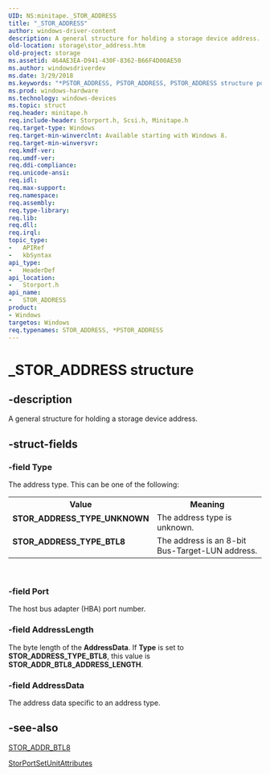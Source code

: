 ```yaml
---
UID: NS:minitape._STOR_ADDRESS
title: "_STOR_ADDRESS"
author: windows-driver-content
description: A general structure for holding a storage device address.
old-location: storage\stor_address.htm
old-project: storage
ms.assetid: 464AE3EA-D941-430F-8362-B66F4D00AE50
ms.author: windowsdriverdev
ms.date: 3/29/2018
ms.keywords: "*PSTOR_ADDRESS, PSTOR_ADDRESS, PSTOR_ADDRESS structure pointer [Storage Devices], STOR_ADDRESS, STOR_ADDRESS structure [Storage Devices], STOR_ADDRESS_TYPE_BTL8, STOR_ADDRESS_TYPE_UNKNOWN, _STOR_ADDRESS, storage.stor_address, storport/PSTOR_ADDRESS, storport/STOR_ADDRESS"
ms.prod: windows-hardware
ms.technology: windows-devices
ms.topic: struct
req.header: minitape.h
req.include-header: Storport.h, Scsi.h, Minitape.h
req.target-type: Windows
req.target-min-winverclnt: Available starting with Windows 8.
req.target-min-winversvr: 
req.kmdf-ver: 
req.umdf-ver: 
req.ddi-compliance: 
req.unicode-ansi: 
req.idl: 
req.max-support: 
req.namespace: 
req.assembly: 
req.type-library: 
req.lib: 
req.dll: 
req.irql: 
topic_type:
-	APIRef
-	kbSyntax
api_type:
-	HeaderDef
api_location:
-	Storport.h
api_name:
-	STOR_ADDRESS
product:
- Windows
targetos: Windows
req.typenames: STOR_ADDRESS, *PSTOR_ADDRESS
---
```


# _STOR_ADDRESS structure


## -description



   A general structure for holding a storage device address.


## -struct-fields




### -field Type

The address type. This can be one of the following:

<table>
<tr>
<th>Value</th>
<th>Meaning</th>
</tr>
<tr>
<td width="40%"><a id="STOR_ADDRESS_TYPE_UNKNOWN"></a><a id="stor_address_type_unknown"></a><dl>
<dt><b>STOR_ADDRESS_TYPE_UNKNOWN</b></dt>
</dl>
</td>
<td width="60%">
The address type is unknown.

</td>
</tr>
<tr>
<td width="40%"><a id="STOR_ADDRESS_TYPE_BTL8"></a><a id="stor_address_type_btl8"></a><dl>
<dt><b>STOR_ADDRESS_TYPE_BTL8</b></dt>
</dl>
</td>
<td width="60%">
The address is an 8-bit Bus-Target-LUN address.

</td>
</tr>
</table>
 


### -field Port

The host bus adapter (HBA) port number.


### -field AddressLength

The byte length of the <b>AddressData</b>. If <b>Type</b> is set to <b>STOR_ADDRESS_TYPE_BTL8</b>, this value is <b>STOR_ADDR_BTL8_ADDRESS_LENGTH</b>.


### -field AddressData

The address data specific to an address type.


## -see-also




<a href="https://msdn.microsoft.com/library/windows/hardware/hh451521">STOR_ADDR_BTL8</a>



<a href="https://msdn.microsoft.com/library/windows/hardware/jj206452">StorPortSetUnitAttributes</a>
 

 

